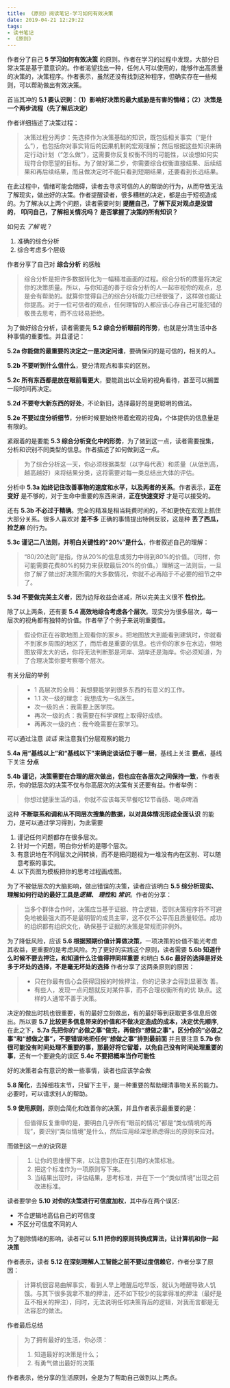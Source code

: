 ```yaml
---
title: 《原则》阅读笔记-学习如何有效决策
date: 2019-04-21 12:29:22
tags:
- 读书笔记
- 《原则》
---
```


作者分了自己 **5 学习如何有效决策** 的原则。作者在学习的过程中发现，大部分日常决策是基于潜意识的。作者渴望找出一种，任何人可以使用的，能够作出高质量的决策的，决策程序。作者表示，虽然还没有找到这种程序，但确实存在一些规则，可以帮助做出有效决策。

首当其冲的 **5.1 要认识到：（1）影响好决策的最大威胁是有害的情绪；（2）决策是一个两步流程（先了解后决定）**

作者详细描述了决策过程：

> 决策过程分两步：先选择作为决策基础的知识，既包括相关事实（“是什么”），也包括你对事实背后的因果机制的宏观理解；然后根据这些知识来确定行动计划（“怎么做”），这需要你反复权衡不同的可能性，以设想如何实现符合你愿望的目标。为了做好第二步，你需要综合权衡直接结果、后续结果和再后续结果，而且做决定时不能只看到短期结果，还要看到长远结果。

在此过程中，情绪可能会阻碍，读者去寻求可信的人的帮助的行为，从而导致无法了解现实，做出好的决策。作者提醒读者，很多糟糕的决定，都是由于短视造成的。为了解决以上两个问题，读者需要时刻 **提醒自己，了解下反对观点是没错的**， **叩问自己，了解相关情况吗？ 是否掌握了决策的所有知识？**

如何去 *了解* 呢？

1. 准确的综合分析
2. 综合考虑多个层级

作者分享了自己对 **综合分析** 的感触

> 综合分析是把许多数据转化为一幅精准画面的过程。综合分析的质量将决定你的决策质量。所以，与你知道的善于综合分析的人一起审视你的观点，总是会有帮助的。就算你觉得自己的综合分析能力已经很强了，这样做也能让你提高。对于一位可信者的观点，任何理智的人都应该心存自己可能犯错的敬畏去思考，而不应轻易拒绝。

为了做好综合分析，读者需要先 **5.2 综合分析眼前的形势**，也就是分清生活中各种事情的重要性。并且谨记：

**5.2a 你能做的最重要的决定之一是决定问谁**，要确保问的是可信的，相关的人。

**5.2b 不要听到什么信什么**，要分清观点和事实的区别。

**5.2c 所有东西都是放在眼前看更大**，要能跳出以全局的视角看待，甚至可以搁置一段时间再决定。

**5.2d 不要夸大新东西的好处**，不论新旧，选择最好的是更聪明的做法。

**5.2e 不要过度分析细节**，分析时候要始终带着宏观的视角，个体提供的信息量是有限的。

紧跟着的是要能 **5.3 综合分析变化中的形势**，为了做到这一点，读者需要搜集，分析和识别不同类型的信息。作者描述了如何做到这一点。

> 为了综合分析这一天，你必须根据类型（以字母代表）和质量（从低到高，越高越好）来将结果分类，这将需要对每一类总结出大体的评估。

分析中 **5.3a 始终记住改善事物的速度和水平，以及两者的关系**。作者表示，**正在变好** 是不够的，对于生命中重要的东西来讲，**正在快速变好** 才是可以接受的。

还有 **5.3b 不必过于精确**。完全的精准是相当耗费时间的，不如更快在宏观上抓住大部分关系。很多人喜欢对 **差不多** 正确的事情提出特例反驳，这是种 **丢了西瓜，捡芝麻** 的行为。

**5.3c 谨记二八法则，并明白关键性的“20%”是什么**，作者叙述自己的理解：

> “80/20法则”是指，你从20%的信息或努力中得到80%的价值。（同样，你可能需要花费80%的努力来获取最后20%的价值。）理解这一法则后，一旦你了解了做出好决策所需的大多数情况，你就不必再陷于不必要的细节之中了。

**5.3d 不要做完美主义者**，因为边际收益会递减，所以完美主义很不 **性价比**。

除了以上两条，还有要 **5.4 高效地综合考虑各个层次**。现实分为很多层次，每一层次的视角都有独特的价值。作者举了个例子来说明重要性。

> 假设你正在谷歌地图上观看你的家乡。把地图放大到能看到建筑时，你就看不到家乡周围的地区了，而后者是重要的信息。也许你的家乡在水边，但地图放得太大的话，你将无法判断那是河岸、湖岸还是海岸。你必须知道，为了合理决策你要考察哪个层次。

有关分层的举例

> - 1 高层次的全局：我想要能学到很多东西的有意义的工作。
> - 1.1 次一级的理念：我想成为一名医生。
> - 次一级的点：我需要上医学院。
> - 再次一级的点：我需要在科学课程上取得好成绩。
> - 再再次一级的点：我今晚需要在家学习。

可以通过注意 *谈话* 来注意我们分层观察的能力

**5.4a 用“基线以上”和“基线以下”来确定谈话位于哪一层**，基线上关注 **要点**，基线下关注 **分点**

**5.4b 谨记，决策需要在合理的层次做出，但也应在各层次之间保持一致**，作者表示，你的低层次的决策不仅与你高层次的决策有关还要有益。作者举例：

>  你想过健康生活的话，你就不应该每天早餐吃12节香肠、喝点啤酒

这种 **不断联系和调和从不同层次搜集的数据，以对具体情况形成全面认识** 的能力，是可以通过学习得到，为此需要

1. 谨记任何问题都存在很多层次。
2. 针对一个问题，明白你分析的是哪个层次。
3. 有意识地在不同层次之间转换，而不是把问题视为一堆没有内在区别、可以随意考察的事实。
4. 以下页图为模板把你的思考过程画成图。

为了不被低层次的大脑影响，做出错误的决策，读者应该明白 **5.5 综分析现实、理解如何行动的最好工具是*逻辑*、 *理性*和 *常识***。作者的分享：

> 当多个群体合作时，决策应当基于证据、符合逻辑，否则决策程序将不可避免地被最强大而不是最明智的成员主宰，这不仅不公平而且质量较低。成功的组织都有组织文化，确保基于证据的决策是常规而非例外。

为了降低风险，应该 **5.6 根据预期价值计算做决策**，一项决策的价值不能光考虑其收益，更重要的是考虑风险。为了更好的实践这个原则，读者需要 **5.6b 知道什么时候不要去押注，和知道什么注值得押同样重要** 和明白 **5.6c 最好的选择是好处多于坏处的选择，不是毫无坏处的选择** 作者分享了这两条原则的原因：

> - 只在你最有信心会获得回报的时候押注，你的记录才会得到显著改
善。
> - 有些人，发现一点问题就反对某件事，而不合理权衡所有的优
缺点。这样的人通常不善于决策。

决定的做出时机也很重要，有的最好立刻做出，有的最好等到获取更多信息后做出。所以要 **5.7 比较更多信息带来的价值和不做决定造成的成本，决定优先顺序**,在此之下，**5.7a 先把你的“必做之事”做完，再做你“想做之事”。区分你的“必做之事”和“想做之事”，不要错误地把任何“想做之事”排到最前面** 并且要注意 **5.7b 你很可能没有时间处理不重要的事，那最好将它留着，以免自己没有时间处理重要的事**，还有一个要避免的误区 **5.4c 不要把概率当作可能性**

好的决策者会有意识的做一些事情，读者也应该学会做

**5.8 简化**，去掉细枝末节，只留下主干，是一种重要的帮助理清事物关系的能力。必要时，可以请求别人的帮助。

**5.9 使用原则**，原则会简化和改善你的决策，并且作者表示最重要的是：

> 但值得反复重申的是，要明白几乎所有“眼前的情况”都是“类似情境的再现”，要识别“类似情境”是什么，然后应用经深思熟虑得出的原则来应对。

而做到这一点的诀窍是

> 1. 让你的思维慢下来，以注意到你正在引用的决策标准。
> 2. 把这个标准作为一项原则写下来。
> 3. 当结果出现时，评估结果，思考标准，并在下一个“类似情境”出现之前改进标准。

读者要学会 **5.10 对你的决策进行可信度加权**，其中存在两个误区:

* 不合逻辑地高估自己的可信度
* 不区分可信度不同的人

为了剔除情绪的影响，读者可以 **5.11 把你的原则转换成算法，让计算机和你一起决策**

作者表示，读者 **5.12 在深刻理解人工智能之前不要过度信赖它**，作者分享了原因：

> 计算机很容易曲解事实，看到人早上睡醒后吃早饭，就认为睡醒导致人饥饿。与其下很多我拿不准的押注，还不如下较少的我拿得准的押注（最好是互不相关的押注），同时，无法说明任何决策背后的逻辑，对我而言都是无法容忍的做法。

作者最后总结

> 为了拥有最好的生活，你必须：
> 1. 知道最好的决策是什么；
> 2. 有勇气做出最好的决策

作者表示，他分享的生活原则，全是为了帮助自己做到以上两点。
